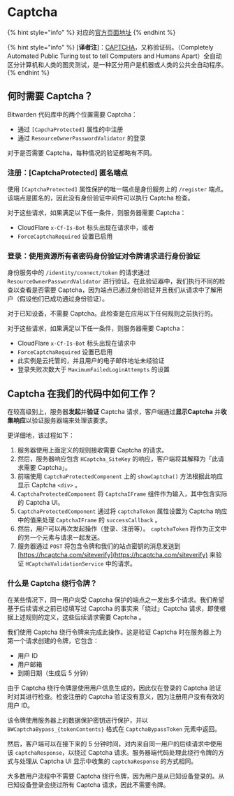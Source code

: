 # Captcha

{% hint style="info" %}
对应的[官方页面地址](https://contributing.bitwarden.com/architecture/deep-dives/captchas/)
{% endhint %}

{% hint style="info" %}
\[**译者注**]：[CAPTCHA](https://zh.wikipedia.org/zh-cn/%E9%AA%8C%E8%AF%81%E7%A0%81)，又称验证码。（Completely Automated Public Turing test to tell Computers and Humans Apart）全自动区分计算机和人类的图灵测试，是一种区分用户是机器或人类的公共全自动程序。
{% endhint %}

## 何时需要 Captcha？ <a href="#when-are-captchas-required" id="when-are-captchas-required"></a>

Bitwarden 代码库中的两个位置需要 Captcha：

* 通过 `[CapchaProtected]` 属性的中注册
* 通过 `ResourceOwnerPasswordValidator` 的登录

对于是否需要 Captcha，每种情况的验证都略有不同。

### 注册：\[CaptchaProtected] 匿名端点 <a href="#registration-captchaprotected-anonymous-endpoint" id="registration-captchaprotected-anonymous-endpoint"></a>

使用 `[CaptchaProtected]` 属性保护的唯一端点是身份服务上的 `/register` 端点。该端点是匿名的，因此没有身份验证中间件可以执行 Captcha 检查。

对于这些请求，如果满足以下任一条件，则服务器需要 Captcha：

* CloudFlare `x-Cf-Is-Bot` 标头出现在请求中，或者
* `ForceCaptchaRequired` 设置已启用

### 登录：使用资源所有者密码身份验证对令牌请求进行身份验证 <a href="#login-token-requests-authenticated-with-resource-owner-password-authentication" id="login-token-requests-authenticated-with-resource-owner-password-authentication"></a>

身份服务中的 `/identity/connect/token` 的请求通过 `ResourceOwnerPasswordValidator` 进行验证。在此验证器中，我们执行不同的检查以查看是否需要 Captcha，因为端点已通过身份验证并且我们从请求中了解用户（假设他们已成功通过身份验证）。

对于已知设备，不需要 Captcha。此检查是在应用以下任何规则之前执行的。

对于这些请求，如果满足以下任一条件，则服务器需要 Captcha：

* CloudFlare `x-Cf-Is-Bot` 标头出现在请求中
* `ForceCaptchaRequired` 设置已启用
* 此实例是云托管的，并且用户的电子邮件地址未经验证
* 登录失败次数大于 `MaximumFailedLoginAttempts` 的设置

## Captcha 在我们的代码中如何工作？ <a href="#how-do-captchas-work-in-our-code" id="how-do-captchas-work-in-our-code"></a>

在较高级别上，服务器**发起**并**验证** Captcha 请求，客户端通过**显示Captcha** 并**收集响应**以验证服务器端来处理该要求。

更详细地，该过程如下：

1. 服务器使用上面定义的规则接收需要 Captcha 的请求。
2. 然后，服务器响应包含 `HCaptcha_SiteKey` 的响应，客户端将其解释为「此请求需要 Captcha」。
3. 前端使用 `CaptchaProtectedComponent` 上的 `showCaptcha()` 方法根据此响应显示 Captcha `<div>` 。
4. `CaptchaProtectedComponent` 将 `CaptchaIFrame` 组件作为输入，其中包含实际的 Captcha UI。
5. `CaptchaProtectedComponent` 通过将 `captchaToken` 属性设置为 Captcha 响应中的值来处理 `CaptchaIFrame` 的 `successCallback` 。
6. 然后，用户可以再次发起操作（登录、注册等）。 `captchaToken` 将作为正文中的另一个元素与请求一起发送。
7. 服务器通过 `POST` 将包含令牌和我们的站点密钥的消息发送到 [https://hcaptcha.com/siteverify](https://hcaptcha.com/siteverify) 来验证 `HCaptchaValidationService` 中的请求。

### 什么是 Captcha 绕行令牌？ <a href="#what-is-a-captcha-bypass-token" id="what-is-a-captcha-bypass-token"></a>

在某些情况下，同一用户向受 Captcha 保护的端点之一发出多个请求。我们希望基于后续请求之前已经填写过 Captcha 的事实来「绕过」Captcha 请求，即使根据上述规则的定义，这些后续请求需要 Captcha 。

我们使用 Captcha 绕行令牌来完成此操作。这是验证 Captcha 时在服务器上为第一个请求创建的令牌，它包含：

* 用户 ID
* 用户邮箱
* 到期日期（生成后 5 分钟）

由于 Captcha 绕行令牌是使用用户信息生成的，因此仅在登录的 Captcha 验证时对其进行检查。检查注册的 Captcha 验证没有意义，因为注册用户没有有效的用户 ID。

该令牌使用服务器上的数据保护密钥进行保护，并以 `BWCaptchaBypass_{tokenContents}` 格式在 `CaptchaBypassToken` 元素中返回。

然后，客户端可以在接下来的 5 分钟时间，对内来自同一用户的后续请求中使用该 `captchaResponse`，以绕过 Captcha 请求。服务器端代码处理此绕行令牌的方式与处理从 Captcha UI 显示中收集的 `captchaResponse` 的方式相同。

大多数用户流程中不需要 Captcha 绕行令牌，因为用户是从已知设备登录的。从已知设备登录会绕过所有 Captcha 请求，因此不需要令牌。
